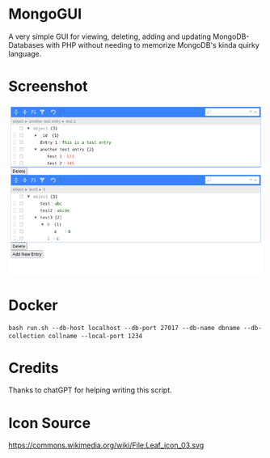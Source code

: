 # MongoGUI

A very simple GUI for viewing, deleting, adding and updating MongoDB-Databases with PHP without needing to memorize MongoDB's kinda quirky language. 

# Screenshot

![Screenshot](screenshot_alpha.png?raw=true "Screenshot")

# Docker

```console
bash run.sh --db-host localhost --db-port 27017 --db-name dbname --db-collection collname --local-port 1234
```

# Credits

Thanks to chatGPT for helping writing this script.

# Icon Source

https://commons.wikimedia.org/wiki/File:Leaf_icon_03.svg
